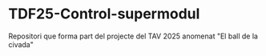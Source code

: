 # TDF25-Control-supermodul
Repositori que forma part del projecte del TAV 2025 anomenat "El ball de la civada"
